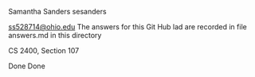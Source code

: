 Samantha Sanders
sesanders

ss528714@ohio.edu
The answers for this Git Hub lad are recorded in file answers.md in this directory

CS 2400, Section 107

Done Done
